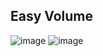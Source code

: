 ## Easy Volume

![image](https://github.com/sholev/easy_volume/assets/14162553/b42f2031-f574-4ae2-a1c0-9da91c17a3a4)
![image](https://github.com/sholev/easy_volume/assets/14162553/8e372bb6-a008-47f4-a37e-13981c2b483c)
